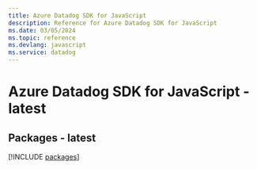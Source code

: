 ```yaml
---
title: Azure Datadog SDK for JavaScript
description: Reference for Azure Datadog SDK for JavaScript
ms.date: 03/05/2024
ms.topic: reference
ms.devlang: javascript
ms.service: datadog
---
```

# Azure Datadog SDK for JavaScript - latest
## Packages - latest
[!INCLUDE [packages](datadog-index.md)]